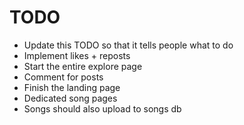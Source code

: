 # TODO 

* Update this TODO so that it tells people what to do
* Implement likes + reposts
* Start the entire explore page
* Comment for posts
* Finish the landing page
* Dedicated song pages
* Songs should also upload to songs db
